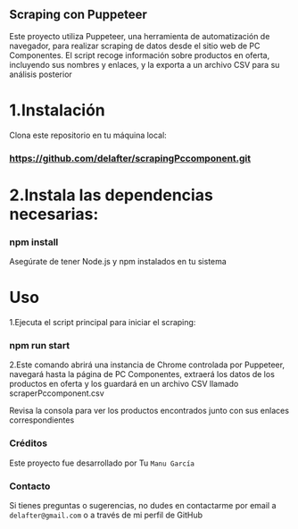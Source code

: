 ## Scraping con Puppeteer

Este proyecto utiliza Puppeteer, una herramienta de automatización de navegador, para realizar scraping de datos desde el sitio web de PC Componentes. El script recoge información sobre productos en oferta, incluyendo sus nombres y enlaces, y la exporta a un archivo CSV para su análisis posterior

# 1.Instalación
Clona este repositorio en tu máquina local:

### https://github.com/delafter/scrapingPccomponent.git

# 2.Instala las dependencias necesarias:

### npm install

Asegúrate de tener Node.js y npm instalados en tu sistema

# Uso

1.Ejecuta el script principal para iniciar el scraping:

### npm run start

2.Este comando abrirá una instancia de Chrome controlada por Puppeteer, navegará hasta la página de PC Componentes, extraerá los datos de los productos en oferta y los guardará en un archivo CSV llamado scraperPccomponent.csv

Revisa la consola para ver los productos encontrados junto con sus enlaces correspondientes

### Créditos

Este proyecto fue desarrollado por Tu `Manu García`

### Contacto
Si tienes preguntas o sugerencias, no dudes en contactarme por email a `delafter@gmail.com` o a través de mi perfil de GitHub